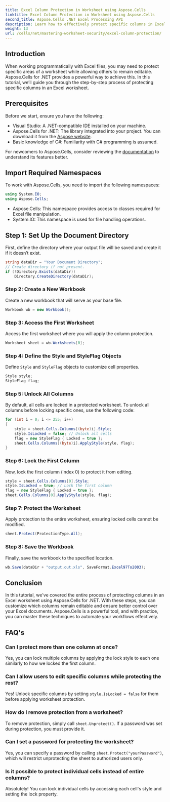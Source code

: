 ```yaml
---
title: Excel Column Protection in Worksheet using Aspose.Cells
linktitle: Excel Column Protection in Worksheet using Aspose.Cells
second_title: Aspose.Cells .NET Excel Processing API
description: Learn how to effectively protect specific columns in Excel worksheets using Aspose.Cells for .NET. This step-by-step tutorial covers everything from setting up your environment to saving your protected Excel files.
weight: 13
url: /cells/net/mastering-worksheet-security/excel-column-protection/
---
```

## Introduction

When working programmatically with Excel files, you may need to protect specific areas of a worksheet while allowing others to remain editable. Aspose.Cells for .NET provides a powerful way to achieve this. In this tutorial, we’ll guide you through the step-by-step process of protecting specific columns in an Excel worksheet.

## Prerequisites
Before we start, ensure you have the following:
- Visual Studio: A .NET-compatible IDE installed on your machine.
- Aspose.Cells for .NET: The library integrated into your project. You can download it from the [Aspose website](https://releases.aspose.com/cells/net/).
- Basic knowledge of C#: Familiarity with C# programming is assumed.

For newcomers to Aspose.Cells, consider reviewing the [documentation](https://reference.aspose.com/cells/net/) to understand its features better.

## Import Required Namespaces
To work with Aspose.Cells, you need to import the following namespaces:

```csharp
using System.IO;
using Aspose.Cells;
```
- Aspose.Cells: This namespace provides access to classes required for Excel file manipulation.
- System.IO: This namespace is used for file handling operations.

## Step 1: Set Up the Document Directory

First, define the directory where your output file will be saved and create it if it doesn’t exist.

```csharp
string dataDir = "Your Document Directory";
// Create directory if not present.
if (!Directory.Exists(dataDir))
    Directory.CreateDirectory(dataDir);
```

### Step 2: Create a New Workbook
Create a new workbook that will serve as your base file.

```csharp
Workbook wb = new Workbook();
```

### Step 3: Access the First Worksheet
Access the first worksheet where you will apply the column protection.

```csharp
Worksheet sheet = wb.Worksheets[0];
```

### Step 4: Define the Style and StyleFlag Objects
Define `Style` and `StyleFlag` objects to customize cell properties.

```csharp
Style style;
StyleFlag flag;
```

### Step 5: Unlock All Columns
By default, all cells are locked in a protected worksheet. To unlock all columns before locking specific ones, use the following code:

```csharp
for (int i = 0; i <= 255; i++)
{
    style = sheet.Cells.Columns[(byte)i].Style;
    style.IsLocked = false; // Unlock all cells
    flag = new StyleFlag { Locked = true };
    sheet.Cells.Columns[(byte)i].ApplyStyle(style, flag);
}
```

### Step 6: Lock the First Column
Now, lock the first column (index 0) to protect it from editing.

```csharp
style = sheet.Cells.Columns[0].Style;
style.IsLocked = true; // Lock the first column
flag = new StyleFlag { Locked = true };
sheet.Cells.Columns[0].ApplyStyle(style, flag);
```

### Step 7: Protect the Worksheet
Apply protection to the entire worksheet, ensuring locked cells cannot be modified.

```csharp
sheet.Protect(ProtectionType.All);
```

### Step 8: Save the Workbook
Finally, save the workbook to the specified location.

```csharp
wb.Save(dataDir + "output.out.xls", SaveFormat.Excel97To2003);
```

## Conclusion
In this tutorial, we've covered the entire process of protecting columns in an Excel worksheet using Aspose.Cells for .NET. With these steps, you can customize which columns remain editable and ensure better control over your Excel documents. Aspose.Cells is a powerful tool, and with practice, you can master these techniques to automate your workflows effectively.

## FAQ's

### Can I protect more than one column at once?
Yes, you can lock multiple columns by applying the lock style to each one similarly to how we locked the first column.

### Can I allow users to edit specific columns while protecting the rest?
Yes! Unlock specific columns by setting `style.IsLocked = false` for them before applying worksheet protection.

### How do I remove protection from a worksheet?
To remove protection, simply call `sheet.Unprotect()`. If a password was set during protection, you must provide it.

### Can I set a password for protecting the worksheet?
Yes, you can specify a password by calling `sheet.Protect("yourPassword")`, which will restrict unprotecting the sheet to authorized users only.

### Is it possible to protect individual cells instead of entire columns?
Absolutely! You can lock individual cells by accessing each cell's style and setting the lock property.

